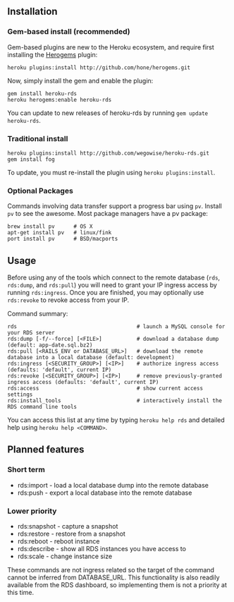 ## Installation

### Gem-based install (recommended)

Gem-based plugins are new to the Heroku ecosystem, and require first
installing the [Herogems](https://github.com/hone/herogems) plugin:

    heroku plugins:install http://github.com/hone/herogems.git

Now, simply install the gem and enable the plugin:

    gem install heroku-rds
    heroku herogems:enable heroku-rds

You can update to new releases of heroku-rds by running `gem update
heroku-rds`.

### Traditional install

    heroku plugins:install http://github.com/wegowise/heroku-rds.git
    gem install fog

To update, you must re-install the plugin using `heroku
plugins:install`.

### Optional Packages

Commands involving data transfer support a progress bar using `pv`.
Install `pv` to see the awesome. Most package managers have a pv
package:

    brew install pv      # OS X
    apt-get install pv   # linux/fink
    port install pv      # BSD/macports

## Usage

Before using any of the tools which connect to the remote database
(`rds`, `rds:dump`, and `rds:pull`) you will need to grant your IP
ingress access by running `rds:ingress`. Once you are finished, you may
optionally use `rds:revoke` to revoke access from your IP.

Command summary:

    rds                                      # launch a MySQL console for your RDS server
    rds:dump [-f/--force] [<FILE>]           # download a database dump (default: app-date.sql.bz2)
    rds:pull [<RAILS_ENV or DATABASE_URL>]   # download the remote database into a local database (default: development)
    rds:ingress [<SECURITY_GROUP>] [<IP>]    # authorize ingress access (defaults: 'default', current IP)
    rds:revoke [<SECURITY_GROUP>] [<IP>]     # remove previously-granted ingress access (defaults: 'default', current IP)
    rds:access                               # show current access settings
    rds:install_tools                        # interactively install the RDS command line tools

You can access this list at any time by typing `heroku help rds` and
detailed help using `heroku help <COMMAND>`.

## Planned features

### Short term

* rds:import - load a local database dump into the remote database
* rds:push - export a local database into the remote database

### Lower priority

* rds:snapshot - capture a snapshot
* rds:restore - restore from a snapshot
* rds:reboot - reboot instance
* rds:describe - show all RDS instances you have access to
* rds:scale - change instance size

These commands are not ingress related so the target of the command
cannot be inferred from DATABASE\_URL. This functionality is also
readily available from the RDS dashboard, so implementing them is not a
priority at this time.
